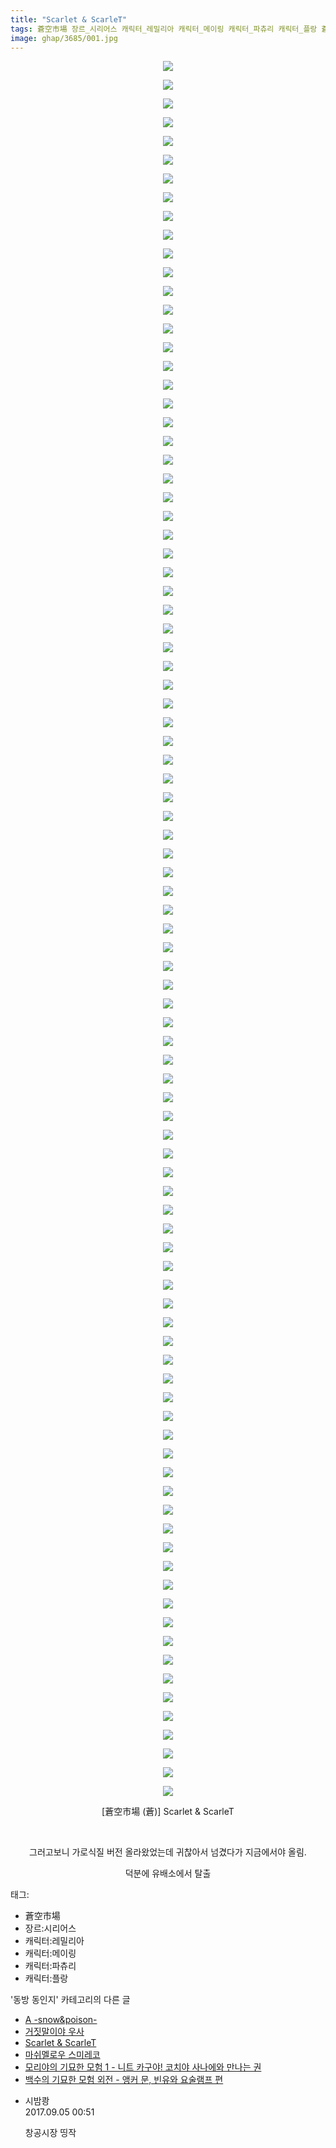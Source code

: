 ```yaml
---
title: "Scarlet & ScarleT"
tags: 蒼空市場 장르_시리어스 캐릭터_레밀리아 캐릭터_메이링 캐릭터_파츄리 캐릭터_플랑 蒼 동방_동인지
image: ghap/3685/001.jpg
---
```

<div class="article">
<p style="text-align: center; clear: none; float: none;"><img src="{{ site.nasurl }}/ghap/3685/001.jpg"/></p>
<p style="text-align: center; clear: none; float: none;"><img src="{{ site.nasurl }}/ghap/3685/002.jpg"/></p>
<p style="text-align: center; clear: none; float: none;"><img src="{{ site.nasurl }}/ghap/3685/003.jpg"/></p>
<p style="text-align: center; clear: none; float: none;"><img src="{{ site.nasurl }}/ghap/3685/004.jpg"/></p>
<p style="text-align: center; clear: none; float: none;"><img src="{{ site.nasurl }}/ghap/3685/005.jpg"/></p>
<p style="text-align: center; clear: none; float: none;"><img src="{{ site.nasurl }}/ghap/3685/006.jpg"/></p>
<p style="text-align: center; clear: none; float: none;"><img src="{{ site.nasurl }}/ghap/3685/007.jpg"/></p>
<p style="text-align: center; clear: none; float: none;"><img src="{{ site.nasurl }}/ghap/3685/008.jpg"/></p>
<p style="text-align: center; clear: none; float: none;"><img src="{{ site.nasurl }}/ghap/3685/009.jpg"/></p>
<p style="text-align: center; clear: none; float: none;"><img src="{{ site.nasurl }}/ghap/3685/010.jpg"/></p>
<p style="text-align: center; clear: none; float: none;"><img src="{{ site.nasurl }}/ghap/3685/011.jpg"/></p>
<p style="text-align: center; clear: none; float: none;"><img src="{{ site.nasurl }}/ghap/3685/012.jpg"/></p>
<p style="text-align: center; clear: none; float: none;"><img src="{{ site.nasurl }}/ghap/3685/013.jpg"/></p>
<p style="text-align: center; clear: none; float: none;"><img src="{{ site.nasurl }}/ghap/3685/014.jpg"/></p>
<p style="text-align: center; clear: none; float: none;"><img src="{{ site.nasurl }}/ghap/3685/015.jpg"/></p>
<p style="text-align: center; clear: none; float: none;"><img src="{{ site.nasurl }}/ghap/3685/016.jpg"/></p>
<p style="text-align: center; clear: none; float: none;"><img src="{{ site.nasurl }}/ghap/3685/017.jpg"/></p>
<p style="text-align: center; clear: none; float: none;"><img src="{{ site.nasurl }}/ghap/3685/018.jpg"/></p>
<p style="text-align: center; clear: none; float: none;"><img src="{{ site.nasurl }}/ghap/3685/019.jpg"/></p>
<p style="text-align: center; clear: none; float: none;"><img src="{{ site.nasurl }}/ghap/3685/020.jpg"/></p>
<p style="text-align: center; clear: none; float: none;"><img src="{{ site.nasurl }}/ghap/3685/021.jpg"/></p>
<p style="text-align: center; clear: none; float: none;"><img src="{{ site.nasurl }}/ghap/3685/022.jpg"/></p>
<p style="text-align: center; clear: none; float: none;"><img src="{{ site.nasurl }}/ghap/3685/023.jpg"/></p>
<p style="text-align: center; clear: none; float: none;"><img src="{{ site.nasurl }}/ghap/3685/024.jpg"/></p>
<p style="text-align: center; clear: none; float: none;"><img src="{{ site.nasurl }}/ghap/3685/025.jpg"/></p>
<p style="text-align: center; clear: none; float: none;"><img src="{{ site.nasurl }}/ghap/3685/026.jpg"/></p>
<p style="text-align: center; clear: none; float: none;"><img src="{{ site.nasurl }}/ghap/3685/027.jpg"/></p>
<p style="text-align: center; clear: none; float: none;"><img src="{{ site.nasurl }}/ghap/3685/028.jpg"/></p>
<p style="text-align: center; clear: none; float: none;"><img src="{{ site.nasurl }}/ghap/3685/029.jpg"/></p>
<p style="text-align: center; clear: none; float: none;"><img src="{{ site.nasurl }}/ghap/3685/030.jpg"/></p>
<p style="text-align: center; clear: none; float: none;"><img src="{{ site.nasurl }}/ghap/3685/031.jpg"/></p>
<p style="text-align: center; clear: none; float: none;"><img src="{{ site.nasurl }}/ghap/3685/032.jpg"/></p>
<p style="text-align: center; clear: none; float: none;"><img src="{{ site.nasurl }}/ghap/3685/033.jpg"/></p>
<p style="text-align: center; clear: none; float: none;"><img src="{{ site.nasurl }}/ghap/3685/034.jpg"/></p>
<p style="text-align: center; clear: none; float: none;"><img src="{{ site.nasurl }}/ghap/3685/035.jpg"/></p>
<p style="text-align: center; clear: none; float: none;"><img src="{{ site.nasurl }}/ghap/3685/036.jpg"/></p>
<p style="text-align: center; clear: none; float: none;"><img src="{{ site.nasurl }}/ghap/3685/037.jpg"/></p>
<p style="text-align: center; clear: none; float: none;"><img src="{{ site.nasurl }}/ghap/3685/038.jpg"/></p>
<p style="text-align: center; clear: none; float: none;"><img src="{{ site.nasurl }}/ghap/3685/039.jpg"/></p>
<p style="text-align: center; clear: none; float: none;"><img src="{{ site.nasurl }}/ghap/3685/040.jpg"/></p>
<p style="text-align: center; clear: none; float: none;"><img src="{{ site.nasurl }}/ghap/3685/041.jpg"/></p>
<p style="text-align: center; clear: none; float: none;"><img src="{{ site.nasurl }}/ghap/3685/042.jpg"/></p>
<p style="text-align: center; clear: none; float: none;"><img src="{{ site.nasurl }}/ghap/3685/043.jpg"/></p>
<p style="text-align: center; clear: none; float: none;"><img src="{{ site.nasurl }}/ghap/3685/044.jpg"/></p>
<p style="text-align: center; clear: none; float: none;"><img src="{{ site.nasurl }}/ghap/3685/045.jpg"/></p>
<p style="text-align: center; clear: none; float: none;"><img src="{{ site.nasurl }}/ghap/3685/046.jpg"/></p>
<p style="text-align: center; clear: none; float: none;"><img src="{{ site.nasurl }}/ghap/3685/047.jpg"/></p>
<p style="text-align: center; clear: none; float: none;"><img src="{{ site.nasurl }}/ghap/3685/048.jpg"/></p>
<p style="text-align: center; clear: none; float: none;"><img src="{{ site.nasurl }}/ghap/3685/049.jpg"/></p>
<p style="text-align: center; clear: none; float: none;"><img src="{{ site.nasurl }}/ghap/3685/050.jpg"/></p>
<p style="text-align: center; clear: none; float: none;"><img src="{{ site.nasurl }}/ghap/3685/051.jpg"/></p>
<p style="text-align: center; clear: none; float: none;"><img src="{{ site.nasurl }}/ghap/3685/052.jpg"/></p>
<p style="text-align: center; clear: none; float: none;"><img src="{{ site.nasurl }}/ghap/3685/053.jpg"/></p>
<p style="text-align: center; clear: none; float: none;"><img src="{{ site.nasurl }}/ghap/3685/054.jpg"/></p>
<p style="text-align: center; clear: none; float: none;"><img src="{{ site.nasurl }}/ghap/3685/055.jpg"/></p>
<p style="text-align: center; clear: none; float: none;"><img src="{{ site.nasurl }}/ghap/3685/056.jpg"/></p>
<p style="text-align: center; clear: none; float: none;"><img src="{{ site.nasurl }}/ghap/3685/057.jpg"/></p>
<p style="text-align: center; clear: none; float: none;"><img src="{{ site.nasurl }}/ghap/3685/058.jpg"/></p>
<p style="text-align: center; clear: none; float: none;"><img src="{{ site.nasurl }}/ghap/3685/059.jpg"/></p>
<p style="text-align: center; clear: none; float: none;"><img src="{{ site.nasurl }}/ghap/3685/060.jpg"/></p>
<p style="text-align: center; clear: none; float: none;"><img src="{{ site.nasurl }}/ghap/3685/061.jpg"/></p>
<p style="text-align: center; clear: none; float: none;"><img src="{{ site.nasurl }}/ghap/3685/062.jpg"/></p>
<p style="text-align: center; clear: none; float: none;"><img src="{{ site.nasurl }}/ghap/3685/063.jpg"/></p>
<p style="text-align: center; clear: none; float: none;"><img src="{{ site.nasurl }}/ghap/3685/064.jpg"/></p>
<p style="text-align: center; clear: none; float: none;"><img src="{{ site.nasurl }}/ghap/3685/065.jpg"/></p>
<p style="text-align: center; clear: none; float: none;"><img src="{{ site.nasurl }}/ghap/3685/066.jpg"/></p>
<p style="text-align: center; clear: none; float: none;"><img src="{{ site.nasurl }}/ghap/3685/067.jpg"/></p>
<p style="text-align: center; clear: none; float: none;"><img src="{{ site.nasurl }}/ghap/3685/068.jpg"/></p>
<p style="text-align: center; clear: none; float: none;"><img src="{{ site.nasurl }}/ghap/3685/069.jpg"/></p>
<p style="text-align: center; clear: none; float: none;"><img src="{{ site.nasurl }}/ghap/3685/070.jpg"/></p>
<p style="text-align: center; clear: none; float: none;"><img src="{{ site.nasurl }}/ghap/3685/071.jpg"/></p>
<p style="text-align: center; clear: none; float: none;"><img src="{{ site.nasurl }}/ghap/3685/072.jpg"/></p>
<p style="text-align: center; clear: none; float: none;"><img src="{{ site.nasurl }}/ghap/3685/073.jpg"/></p>
<p style="text-align: center; clear: none; float: none;"><img src="{{ site.nasurl }}/ghap/3685/074.jpg"/></p>
<p style="text-align: center; clear: none; float: none;"><img src="{{ site.nasurl }}/ghap/3685/075.jpg"/></p>
<p style="text-align: center; clear: none; float: none;"><img src="{{ site.nasurl }}/ghap/3685/076.jpg"/></p>
<p style="text-align: center; clear: none; float: none;"><img src="{{ site.nasurl }}/ghap/3685/077.jpg"/></p>
<p style="text-align: center; clear: none; float: none;"><img src="{{ site.nasurl }}/ghap/3685/078.jpg"/></p>
<p style="text-align: center; clear: none; float: none;"><img src="{{ site.nasurl }}/ghap/3685/079.jpg"/></p>
<p style="text-align: center; clear: none; float: none;"><img src="{{ site.nasurl }}/ghap/3685/080.jpg"/></p>
<p style="text-align: center; clear: none; float: none;"><img src="{{ site.nasurl }}/ghap/3685/081.jpg"/></p>
<p style="text-align: center; clear: none; float: none;"><img src="{{ site.nasurl }}/ghap/3685/082.jpg"/></p>
<p style="text-align: center; clear: none; float: none;"><img src="{{ site.nasurl }}/ghap/3685/083.jpg"/></p>
<p style="text-align: center; clear: none; float: none;"><img src="{{ site.nasurl }}/ghap/3685/084.jpg"/></p>
<p style="text-align: center; clear: none; float: none;"><img src="{{ site.nasurl }}/ghap/3685/085.jpg"/></p>
<p style="text-align: center; clear: none; float: none;"><img src="{{ site.nasurl }}/ghap/3685/086.jpg"/></p>
<p style="text-align: center; clear: none; float: none;"><img src="{{ site.nasurl }}/ghap/3685/087.jpg"/></p>
<p style="text-align: center; clear: none; float: none;"><img src="{{ site.nasurl }}/ghap/3685/088.jpg"/></p>
<p style="text-align: center; clear: none; float: none;"><img src="{{ site.nasurl }}/ghap/3685/089.jpg"/></p>
<p style="text-align: center; clear: none; float: none;"><img src="{{ site.nasurl }}/ghap/3685/090.jpg"/></p>
<p style="text-align: center; clear: none; float: none;"><img src="{{ site.nasurl }}/ghap/3685/091.jpg"/></p>
<p style="text-align: center; clear: none; float: none;"><img src="{{ site.nasurl }}/ghap/3685/092.jpg"/></p>
<p style="text-align: center; clear: none; float: none;"><img src="{{ site.nasurl }}/ghap/3685/093.jpg"/></p>
<p style="text-align: center; clear: none; float: none;">[蒼空市場 (蒼)] Scarlet &amp; ScarleT</p>
<p style="text-align: center; clear: none; float: none;"><br/></p>
<p style="text-align: center; clear: none; float: none;">그러고보니 가로식질 버전 올라왔었는데 귀찮아서 넘겼다가 지금에서야 올림.</p>
<p style="text-align: center; clear: none; float: none;">덕분에 유배소에서 탈출</p>
</div><div class="tagTrail">
<p>태그: </p>
<ul>
<li>蒼空市場</li>
<li>장르:시리어스</li>
<li>캐릭터:레밀리아</li>
<li>캐릭터:메이링</li>
<li>캐릭터:파츄리</li>
<li>캐릭터:플랑</li>
</ul>
</div><div class="another">
<p>'동방 동인지' 카테고리의 다른 글</p>
<ul>
<li><a href="/2018-09-02-ghap_4653">A -snow&amp;poison-</a></li>
<li><a href="/2018-09-02-ghap_1175">거짓말이야 우사</a></li>
<li><a href="/2018-09-02-ghap_3685">Scarlet &amp; ScarleT</a></li>
<li><a href="/2018-08-28-ghap_4633">마쉬멜로우 스미레코</a></li>
<li><a href="/2018-08-27-ghap_4627">모리야의 기묘한 모험 1 - 니트 카구야! 코치야 사나에와 만나는 권</a></li>
<li><a href="/2018-08-26-ghap_4626">백수의 기묘한 모험 외전 - 앵커 문, 빈유와 요술램프 편</a></li>
</ul>
</div><div class="cb_module cb_fluid">
<div class="cb_wrt cb_profile">
<div class="comment">
<ul>
<li class="cb_thumb_off" id="comment15076343">
<div class="cb_comment_area">
<div class="cb_info_area">
<div class="cb_section">
<span class="cb_nick_name">시밤쾅</span>
</div>
<div class="cb_section">
<span class="cb_date">2017.09.05 00:51 </span>
</div>
</div>
<div class="cb_dsc_comment">
<p class="cb_dsc">
											창공시장 띵작
										</p>
</div>
</div></li>
</ul>
</div>
</div><!-- commentList close -->
</div>